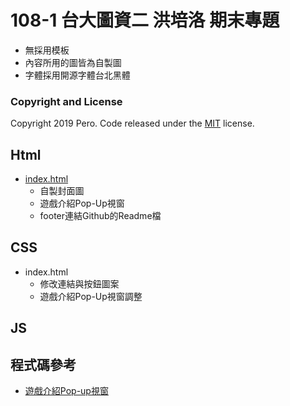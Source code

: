 # 108-1 台大圖資二 洪培洛 期末專題

- 無採用模板
- 內容所用的圖皆為自製圖
- 字體採用開源字體台北黑體
### Copyright and License
Copyright 2019 Pero. Code released under the [MIT](https://github.com/BlackrockDigital/startbootstrap-resume/blob/gh-pages/LICENSE) license.


## Html 
 - [index.html](https://oaoperooao.github.io/final/index.html)
   - 自製封面圖
   - 遊戲介紹Pop-Up視窗
   - footer連結Github的Readme檔
 
## CSS
 - index.html
   - 修改連結與按鈕圖案
   - 遊戲介紹Pop-Up視窗調整
## JS

## 程式碼參考
- [遊戲介紹Pop-up視窗](https://codepen.io/imprakash/pen/GgNMXO)
